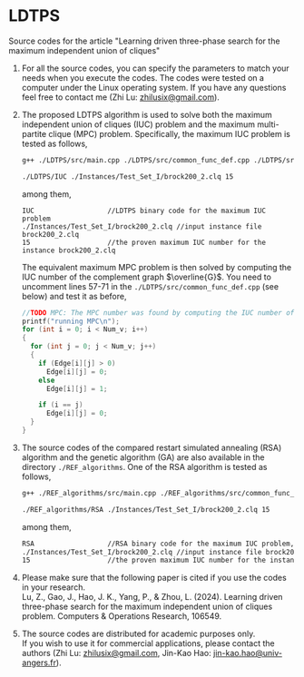 # LDTPS
Source codes for the article "Learning driven three-phase search for the maximum independent union of cliques"

1. For all the source codes, you can specify the parameters to match your needs when you execute the codes. The codes were tested on a computer under the Linux operating system. If you have any questions feel free to contact me (Zhi Lu: zhilusix@gmail.com).     

2. The proposed LDTPS algorithm is used to solve both the maximum independent union of cliques (IUC) problem and the maximum multi-partite clique (MPC) problem.
   Specifically, the maximum IUC problem is tested as follows,
   ```bash
   g++ ./LDTPS/src/main.cpp ./LDTPS/src/common_func_def.cpp ./LDTPS/src/local_search.cpp -o ./LDTPS/IUC -O3
   ```
   ```bash
   ./LDTPS/IUC ./Instances/Test_Set_I/brock200_2.clq 15
   ```
   among them,  
   ```
   IUC                  //LDTPS binary code for the maximum IUC problem
   ./Instances/Test_Set_I/brock200_2.clq //input instance file brock200_2.clq
   15                   //the proven maximum IUC number for the instance brock200_2.clq
   ```

   The equivalent maximum MPC problem is then solved by computing the IUC number of the complement graph $\overline{G}$. You need to uncomment lines 57-71 in the `./LDTPS/src/common_func_def.cpp` (see below) and test it as before,
   ```C++
   //TODO MPC: The MPC number was found by computing the IUC number of the complement graph
   printf("running MPC\n");
   for (int i = 0; i < Num_v; i++)
   {
     for (int j = 0; j < Num_v; j++)
     {
       if (Edge[i][j] > 0)
         Edge[i][j] = 0;
       else
         Edge[i][j] = 1;

       if (i == j)
         Edge[i][j] = 0;
     }
   }
   ```

3. The source codes of the compared restart simulated annealing (RSA) algorithm and the genetic algorithm (GA) are also available in the directory `./REF_algorithms`. One of the RSA algorithm is tested as follows,
   ```bash
   g++ ./REF_algorithms/src/main.cpp ./REF_algorithms/src/common_func_def.cpp ./REF_algorithms/src/local_search.cpp ./REF_algorithms/src/genetic_algorithm.cpp -o ./REF_algorithms/RSA -O3
   ```
   ```bash
   ./REF_algorithms/RSA ./Instances/Test_Set_I/brock200_2.clq 15
   ```
   among them,  
   ```bash
   RSA                  //RSA binary code for the maximum IUC problem, and replace it with GA if needed
   ./Instances/Test_Set_I/brock200_2.clq //input instance file brock200_2.clq
   15                   //the proven maximum IUC number for the instance brock200_2.clq
   ```
 
5. Please make sure that the following paper is cited if you use the codes in your research.    
   Lu, Z., Gao, J., Hao, J. K., Yang, P., & Zhou, L. (2024). Learning driven three-phase search for the maximum independent union of cliques problem. Computers & Operations Research, 106549.

3. The source codes are distributed for academic purposes only.    
   If you wish to use it for commercial applications, please contact the authors (Zhi Lu: zhilusix@gmail.com, Jin-Kao Hao: jin-kao.hao@univ-angers.fr).


